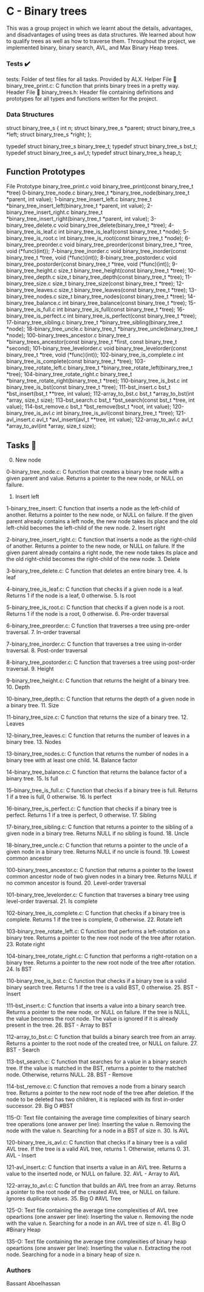 # C - Binary trees
This was a group project in which we learnt about the details, advantages, and disadvantages of using trees as data structures. We learned about how to qualify trees as well as how to traverse them. Throughout the project, we implemented binary, binary search, AVL, and Max Binary Heap trees.

### Tests ✔️
tests: Folder of test files for all tasks. Provided by ALX.
Helper File 🙌
binary_tree_print.c: C function that prints binary trees in a pretty way.
Header File 📁
binary_trees.h: Header file containing definitions and prototypes for all types and functions written for the project.
### Data Structures

struct binary_tree_s
{
    int n;
        struct binary_tree_s *parent;
	    struct binary_tree_s *left;
	        struct binary_tree_s *right;
		};

typedef struct binary_tree_s binary_tree_t;
typedef struct binary_tree_s bst_t;
typedef struct binary_tree_s avl_t;
typedef struct binary_tree_s heap_t;

## Function Prototypes

File	 Prototype
binary_tree_print.c	              void binary_tree_print(const binary_tree_t *tree)
0-binary_tree_node.c		      binary_tree_t *binary_tree_node(binary_tree_t *parent, int value);
1-binary_tree_insert_left.c	      binary_tree_t *binary_tree_insert_left(binary_tree_t *parent, int value);
2-binary_tree_insert_right.c	      binary_tree_t *binary_tree_insert_right(binary_tree_t *parent, int value);
3-binary_tree_delete.c		      void binary_tree_delete(binary_tree_t *tree);
4-binary_tree_is_leaf.c		      int binary_tree_is_leaf(const binary_tree_t *node);
5-binary_tree_is_root.c		      int binary_tree_is_root(const binary_tree_t *node);
6-binary_tree_preorder.c	      void binary_tree_preorder(const binary_tree_t *tree, void (*func)(int));
7-binary_tree_inorder.c		      void binary_tree_inorder(const binary_tree_t *tree, void (*func)(int));
8-binary_tree_postorder.c	      void binary_tree_postorder(const binary_tree_t *tree, void (*func)(int));
9-binary_tree_height.c		      size_t binary_tree_height(const binary_tree_t *tree);
10-binary_tree_depth.c		      size_t binary_tree_depth(const binary_tree_t *tree);
11-binary_tree_size.c		      size_t binary_tree_size(const binary_tree_t *tree);
12-binary_tree_leaves.c		      size_t binary_tree_leaves(const binary_tree_t *tree);
13-binary_tree_nodes.c		      size_t binary_tree_nodes(const binary_tree_t *tree);
14-binary_tree_balance.c	      int binary_tree_balance(const binary_tree_t *tree);
15-binary_tree_is_full.c	      int binary_tree_is_full(const binary_tree_t *tree);
16-binary_tree_is_perfect.c	      int binary_tree_is_perfect(const binary_tree_t *tree);
17-binary_tree_sibling.c	      binary_tree_t *binary_tree_sibling(binary_tree_t *node);
18-binary_tree_uncle.c		      binary_tree_t *binary_tree_uncle(binary_tree_t *node);
100-binary_trees_ancestor.c	      binary_tree_t *binary_trees_ancestor(const binary_tree_t *first, const binary_tree_t *second);
101-binary_tree_levelorder.c	      void binary_tree_levelorder(const binary_tree_t *tree, void (*func)(int));
102-binary_tree_is_complete.c	      int binary_tree_is_complete(const binary_tree_t *tree);
103-binary_tree_rotate_left.c	      binary_tree_t *binary_tree_rotate_left(binary_tree_t *tree);
104-binary_tree_rotate_right.c	      binary_tree_t *binary_tree_rotate_right(binary_tree_t *tree);
110-binary_tree_is_bst.c	      int binary_tree_is_bst(const binary_tree_t *tree);
111-bst_insert.c		      bst_t *bst_insert(bst_t **tree, int value);
112-array_to_bst.c		      bst_t *array_to_bst(int *array, size_t size);
113-bst_search.c		      bst_t *bst_search(const bst_t *tree, int value);
114-bst_remove.c		      bst_t *bst_remove(bst_t *root, int value);
120-binary_tree_is_avl.c	      int binary_tree_is_avl(const binary_tree_t *tree);
121-avl_insert.c		      avl_t *avl_insert(avl_t **tree, int value);
122-array_to_avl.c		      avl_t *array_to_avl(int *array, size_t size);


## Tasks 📃
0. New node

0-binary_tree_node.c: C function that creates a binary tree node with a given parent and value.
Returns a pointer to the new node, or NULL on failure.
1. Insert left

1-binary_tree_insert: C function that inserts a node as the left-child of another.
Returns a pointer to the new node, or NULL on failure.
If the given parent already contains a left node, the new node takes its place and the old left-child becomes the left-child of the new node.
2. Insert right

2-binary_tree_insert_right.c: C function that inserts a node as the right-child of another.
Returns a pointer to the new node, or NULL on failure.
If the given parent already contains a right node, the new node takes its place and the old right-child becomes the right-child of the new node.
3. Delete

3-binary_tree_delete.c: C function that deletes an entire binary tree.
4. Is leaf

4-binary_tree_is_leaf.c: C function that checks if a given node is a leaf.
Returns 1 if the node is a leaf, 0 otherwise.
5. Is root

5-binary_tree_is_root.c: C function that checks if a given node is a root.
Returns 1 if the node is a root, 0 otherwise.
6. Pre-order traversal

6-binary_tree_preorder.c: C function that traverses a tree using pre-order traversal.
7. In-order traversal

7-binary_tree_inorder.c: C function that traverses a tree using in-order traversal.
8. Post-order traversal

8-binary_tree_postorder.c: C function that traverses a tree using post-order traversal.
9. Height

9-binary_tree_height.c: C function that returns the height of a binary tree.
10. Depth

10-binary_tree_depth.c: C function that returns the depth of a given node in a binary tree.
11. Size

11-binary_tree_size.c: C function that returns the size of a binary tree.
12. Leaves

12-binary_tree_leaves.c: C function that returns the number of leaves in a binary tree.
13. Nodes

13-binary_tree_nodes.c: C function that returns the number of nodes in a binary tree with at least one child.
14. Balance factor

14-binary_tree_balance.c: C function that returns the balance factor of a binary tree.
15. Is full

15-binary_tree_is_full.c: C function that checks if a binary tree is full.
Returns 1 if a tree is full, 0 otherwise.
16. Is perfect

16-binary_tree_is_perfect.c: C function that checks if a binary tree is perfect.
Returns 1 if a tree is perfect, 0 otherwise.
17. Sibling

17-binary_tree_sibling.c: C function that returns a pointer to the sibling of a given node in a binary tree.
Returns NULL if no sibling is found.
18. Uncle

18-binary_tree_uncle.c: C function that returns a pointer to the uncle of a given node in a binary tree.
Returns NULL if no uncle is found.
19. Lowest common ancestor

100-binary_trees_ancestor.c: C function that returns a pointer to the lowest common ancestor node of two given nodes in a binary tree.
Returns NULL if no common ancestor is found.
20. Level-order traversal

101-binary_tree_levelorder.c: C function that traverses a binary tree using level-order traversal.
21. Is complete

102-binary_tree_is_complete.c: C function that checks if a binary tree is complete.
Returns 1 if the tree is complete, 0 otherwise.
22. Rotate left

103-binary_tree_rotate_left.c: C function that performs a left-rotation on a binary tree.
Returns a pointer to the new root node of the tree after rotation.
23. Rotate right

104-binary_tree_rotate_right.c: C function that performs a right-rotation on a binary tree.
Returns a pointer to the new root node of the tree after rotation.
24. Is BST

110-binary_tree_is_bst.c: C function that checks if a binary tree is a valid binary search tree.
Returns 1 if the tree is a valid BST, 0 otherwise.
25. BST - Insert

111-bst_insert.c: C function that inserts a value into a binary search tree.
Returns a pointer to the new node, or NULL on failure.
If the tree is NULL, the value becomes the root node.
The value is ignored if it is already present in the tree.
26. BST - Array to BST

112-array_to_bst.c: C function that builds a binary search tree from an array.
Returns a pointer to the root node of the created tree, or NULL on failure.
27. BST - Search

113-bst_search.c: C function that searches for a value in a binary search tree.
If the value is matched in the BST, returns a pointer to the matched node.
Otherwise, returns NULL.
28. BST - Remove

114-bst_remove.c: C function that removes a node from a binary search tree.
Returns a pointer to the new root node of the tree after deletion.
If the node to be deleted has two children, it is replaced with its first in-order successor.
29. Big O #BST

115-O: Text file containing the average time complexities of binary search tree operations (one answer per line):
Inserting the value n.
Removing the node with the value n.
Searching for a node in a BST of size n.
30. Is AVL

120-binary_tree_is_avl.c: C function that checks if a binary tree is a valid AVL tree.
If the tree is a valid AVL tree, returns 1.
Otherwise, returns 0.
31. AVL - Insert

121-avl_insert.c: C function that inserts a value in an AVL tree.
Returns a value to the inserted node, or NULL on failure.
32. AVL - Array to AVL

122-array_to_avl.c: C function that builds an AVL tree from an array.
Returns a pointer to the root node of the created AVL tree, or NULL on failure.
Ignores duplicate values.
35. Big O #AVL Tree

125-O: Text file containing the average time complexities of AVL tree opeartions (one answer per line):
Inserting the value n.
Removing the node with the value n.
Searching for a node in an AVL tree of size n.
41. Big O #Binary Heap

135-O: Text file containing the average time complexities of binary heap opeartions (one answer per line):
Inserting the value n.
Extracting the root node.
Searching for a node in a binary heap of size n.


### Authors
Bassant Aboelhassan